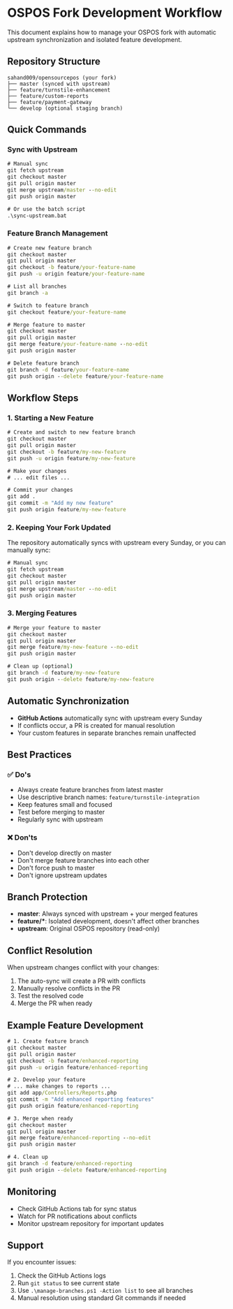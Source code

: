 # OSPOS Fork Development Workflow

This document explains how to manage your OSPOS fork with automatic upstream synchronization and isolated feature development.

## Repository Structure

```
sahand009/opensourcepos (your fork)
├── master (synced with upstream)
├── feature/turnstile-enhancement
├── feature/custom-reports
├── feature/payment-gateway
└── develop (optional staging branch)
```

## Quick Commands

### Sync with Upstream
```cmd
# Manual sync
git fetch upstream
git checkout master
git pull origin master
git merge upstream/master --no-edit
git push origin master

# Or use the batch script
.\sync-upstream.bat
```

### Feature Branch Management
```cmd
# Create new feature branch
git checkout master
git pull origin master
git checkout -b feature/your-feature-name
git push -u origin feature/your-feature-name

# List all branches
git branch -a

# Switch to feature branch
git checkout feature/your-feature-name

# Merge feature to master
git checkout master
git pull origin master
git merge feature/your-feature-name --no-edit
git push origin master

# Delete feature branch
git branch -d feature/your-feature-name
git push origin --delete feature/your-feature-name
```

## Workflow Steps

### 1. Starting a New Feature

```cmd
# Create and switch to new feature branch
git checkout master
git pull origin master
git checkout -b feature/my-new-feature
git push -u origin feature/my-new-feature

# Make your changes
# ... edit files ...

# Commit your changes
git add .
git commit -m "Add my new feature"
git push origin feature/my-new-feature
```

### 2. Keeping Your Fork Updated

The repository automatically syncs with upstream every Sunday, or you can manually sync:

```cmd
# Manual sync
git fetch upstream
git checkout master
git pull origin master
git merge upstream/master --no-edit
git push origin master
```

### 3. Merging Features

```cmd
# Merge your feature to master
git checkout master
git pull origin master
git merge feature/my-new-feature --no-edit
git push origin master

# Clean up (optional)
git branch -d feature/my-new-feature
git push origin --delete feature/my-new-feature
```

## Automatic Synchronization

- **GitHub Actions** automatically sync with upstream every Sunday
- If conflicts occur, a PR is created for manual resolution
- Your custom features in separate branches remain unaffected

## Best Practices

### ✅ Do's
- Always create feature branches from latest master
- Use descriptive branch names: `feature/turnstile-integration`
- Keep features small and focused
- Test before merging to master
- Regularly sync with upstream

### ❌ Don'ts
- Don't develop directly on master
- Don't merge feature branches into each other
- Don't force push to master
- Don't ignore upstream updates

## Branch Protection

- **master**: Always synced with upstream + your merged features
- **feature/\***: Isolated development, doesn't affect other branches
- **upstream**: Original OSPOS repository (read-only)

## Conflict Resolution

When upstream changes conflict with your changes:

1. The auto-sync will create a PR with conflicts
2. Manually resolve conflicts in the PR
3. Test the resolved code
4. Merge the PR when ready

## Example Feature Development

```cmd
# 1. Create feature branch
git checkout master
git pull origin master
git checkout -b feature/enhanced-reporting
git push -u origin feature/enhanced-reporting

# 2. Develop your feature
# ... make changes to reports ...
git add app/Controllers/Reports.php
git commit -m "Add enhanced reporting features"
git push origin feature/enhanced-reporting

# 3. Merge when ready
git checkout master
git pull origin master
git merge feature/enhanced-reporting --no-edit
git push origin master

# 4. Clean up
git branch -d feature/enhanced-reporting
git push origin --delete feature/enhanced-reporting
```

## Monitoring

- Check GitHub Actions tab for sync status
- Watch for PR notifications about conflicts
- Monitor upstream repository for important updates

## Support

If you encounter issues:
1. Check the GitHub Actions logs
2. Run `git status` to see current state
3. Use `.\manage-branches.ps1 -Action list` to see all branches
4. Manual resolution using standard Git commands if needed
